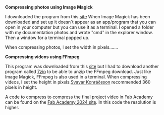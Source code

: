 
**Compressing photos using Image Magick**

I downloaded the program from this [site](https://imagemagick.org/script/download.php#windows)
When Image Magick has been downloaded and set up it doesn´t appear as an app/program that you can open in your computer but you can use it as a terminal. I opened a folder with my documentation photos and wrote "cmd" in the explorer window. Then a window for a terminal popped up.

When compressing photos, I set the width in pixels.......


**Compressing videos using FFmpeg**

This program was downloaded from this [site](https://www.ffmpeg.org/download.html) but I had to download another program called [7zip](https://www.7-zip.org/) to be able to unzip the FFmpeg download. Just like Image Magick, FFmpeg is also used in a terminal. When compressing videos, I set the height in pixels.[Svavar Konráðsson](https://fabacademy.org/2023/labs/isafjordur/students/svavar-konradsson/index.html) recommended 360 pixels in height. 

A code to compress to compress the final project video in Fab Academy can be found on the [Fab Academy 2024 site](https://academy.cba.mit.edu/classes/computer_design/video.html). In this code the resolution is higher.
 



